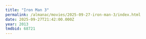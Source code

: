 ```yaml
---
title: "Iron Man 3"
permalink: /almanac/movies/2025-09-27-iron-man-3/index.html
date: 2025-09-27T21:42:00.000Z
year: 2013
tmdbid: 68721
---
```


